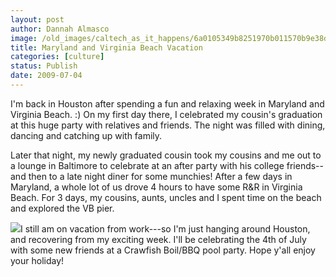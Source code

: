 ```yaml
---
layout: post
author: Dannah Almasco
image: /old_images/caltech_as_it_happens/6a0105349b8251970b011570b9e38d970c.jpg
title: Maryland and Virginia Beach Vacation
categories: [culture]
status: Publish
date: 2009-07-04
---
```


I'm back in Houston after spending a fun and relaxing week in Maryland and Virginia Beach. :)
On my first day there, I celebrated my cousin's graduation at this huge party with relatives and friends. The night was filled with dining, dancing and catching up with family.

Later that night, my newly graduated cousin took my cousins and me out to a lounge in Baltimore to celebrate at an after party with his college friends--and then to a late night diner for some munchies!
After a few days in Maryland, a whole lot of us drove 4 hours to have some R&amp;R in Virginia Beach. For 3 days, my cousins, aunts, uncles and I spent time on the beach and explored the VB pier. 

![](/old_images/caltech_as_it_happens/6a0105349b8251970b011571aeff3f970b.jpg)I still am on vacation from work---so I'm just hanging around Houston, and recovering from my exciting week. I'll be celebrating the 4th of July with some new friends at a Crawfish Boil/BBQ pool party. Hope y'all enjoy your holiday!

